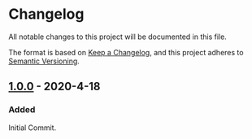# Changelog

All notable changes to this project will be documented in this file.

The format is based on [Keep a Changelog](https://keepachangelog.com/en/1.0.0/), and this project adheres to [Semantic Versioning](https://semver.org/spec/v2.0.0.html).


## [1.0.0] - 2020-4-18

### Added

Initial Commit.

[1.0.0]: https://github.com/phollyer/elm-responsive-ui/releases/tag/1.0.0

